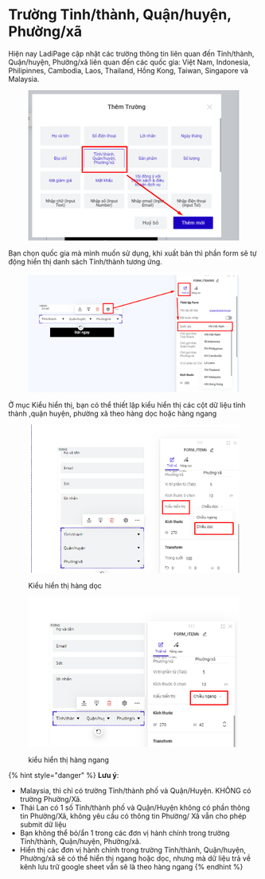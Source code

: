 # Trường Tỉnh/thành, Quận/huyện, Phường/xã

Hiện nay LadiPage cập nhật các trường thông tin liên quan đến  Tỉnh/thành, Quận/huyện, Phường/xã liên quan đến các quốc gia: Việt Nam, Indonesia, Philipinnes, Cambodia, Laos, Thailand, Hồng Kong, Taiwan, Singapore và Malaysia.

<figure><img src="../../.gitbook/assets/quận huyện1.png" alt=""><figcaption></figcaption></figure>

Bạn chọn quốc gia mà mình muốn sử dụng, khi xuất bản thì phần form sẽ tự động hiển thị danh sách Tỉnh/thành tương ứng.

<figure><img src="../../.gitbook/assets/quận huyện.png" alt=""><figcaption></figcaption></figure>

Ở mục Kiểu hiển thị, bạn có thể thiết lập kiểu hiển thị các cột dữ liệu tỉnh thành ,quận huyện,  phường xã theo hàng dọc hoặc hàng ngang&#x20;

<figure><img src="../../.gitbook/assets/image (243).png" alt=""><figcaption><p>Kiểu hiển thị hàng dọc </p></figcaption></figure>

<figure><img src="../../.gitbook/assets/image (391).png" alt=""><figcaption><p>kiểu hiển thị hàng ngang </p></figcaption></figure>

{% hint style="danger" %}
**Lưu ý**:&#x20;

* &#x20;Malaysia, thì chỉ có trường Tỉnh/thành phố và Quận/Huyện. KHÔNG có trường Phường/Xã.&#x20;
* Thái Lan có 1 số Tỉnh/thành phố và Quận/Huyện không có phần thông tin Phường/Xã, không yêu cầu có thông tin Phường/ Xã vẫn cho phép submit dữ liệu
* Bạn không thể bỏ/ẩn 1 trong các đơn vị hành chính trong trường Tỉnh/thành, Quận/huyện, Phường/xã.
* Hiển thị các đơn vị hành chính trong trường Tỉnh/thành, Quận/huyện, Phường/xã sẽ  có thể hiển thị ngang hoặc dọc, nhưng mà dữ liệu trả về kênh lưu trữ google sheet vẫn sẽ là theo hàng ngang&#x20;
{% endhint %}
